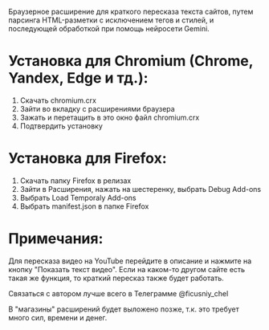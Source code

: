 Браузерное расширение для краткого пересказа текста сайтов, путем парсинга HTML-разметки с исключением тегов и стилей, и последующей обработкой при помощь нейросети Gemini.

# Установка для Chromium (Chrome, Yandex, Edge и тд.):

1. Скачать chromium.crx 
2. Зайти во вкладку с расширениями браузера
3. Зажать и перетащить в это окно файл chromium.crx 
4. Подтвердить установку


# Установка для Firefox:

1. Скачать папку Firefox в релизах
2. Зайти в Расширения, нажать на шестеренку, выбрать Debug Add-ons
3. Выбрать Load Temporaly Add-ons
4. Выбрать manifest.json в папке Firefox


# Примечания:

Для пересказа видео на YouTube перейдите в описание и нажмите на кнопку "Показать текст видео". Если на каком-то другом сайте есть такая же функция, то краткий пересказ также будет работать.

Связаться с автором лучше всего в Телеграмме @ficusniy_chel

В "магазины" расширений будет выложено позже, т.к. это требует много сил, времени и денег.


